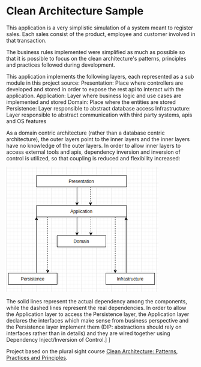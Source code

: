 # Clean Architecture Sample
This application is a very simplistic simulation of a system meant to register sales. Each sales consist of the product, employee and customer involved in that transaction.

The business rules implemented were simplified as much as possible so that it is possible to focus on the clean architecture's patterns, principles and practices 
followed during development.

This application implements the following layers, each represented as a sub module in this project source:
Presentation: Place where controllers are developed and stored in order to expose the rest api to interact with the application.
Application: Layer where business logic and use cases are implemented and stored 
Domain: Place where the entities are stored
Persistence: Layer responsible to abstract database access
Infrastructure: Layer responsible to abstract communication with third party systems, apis and OS features 

As a domain centric architecture (rather than a database centric architecture), the outer layers point to the inner layers and the inner layers have no 
knowledge of the outer layers. In order to allow inner layers to access external tools and apis, dependency inversion and inversion of control is utilized, 
so that coupling is reduced and flexibility increased:

![Image of Yaktocat](https://github.com/gabrielcedran/clean-architecture-simple-sample/blob/master/diagram.png) 

The solid lines represent the actual dependency among the components, while the dashed lines represent the real dependencies.
In order to allow the Application layer to access the Persistence layer, the Application layer declares the interfaces which 
make sense from business perspective and the Persistence layer implement them (DIP: abstractions should rely on interfaces rather than in details) and they are
wired together using Dependency Inject/Inversion of Control.]
] 

Project based on the plural sight course [Clean Architecture: Patterns, Practices and Principles](https://app.pluralsight.com/library/courses/clean-architecture-patterns-practices-principles).

